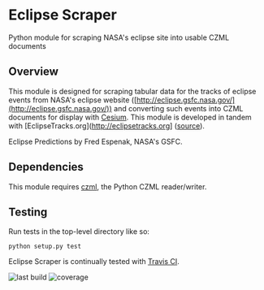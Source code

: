 # Eclipse Scraper

Python module for scraping NASA's eclipse site into usable CZML documents

## Overview

This module is designed for scraping tabular data for the tracks of eclipse events from NASA's eclipse website ([http://eclipse.gsfc.nasa.gov/](http://eclipse.gsfc.nasa.gov/)) and converting such events into CZML documents for display with [Cesium](https://github.com/AnalyticalGraphicsInc/cesium). This module is developed in tandem with [EclipseTracks.org](http://eclipsetracks.org] ([source](https://github.com/Frencil/eclipsetracks)).

Eclipse Predictions by Fred Espenak, NASA's GSFC.

## Dependencies

This module requires [czml](https://github.com/cleder/czml), the Python CZML reader/writer.

## Testing

Run tests in the top-level directory like so:

```
python setup.py test
```

Eclipse Scraper is continually tested with [Travis CI](https://travis-ci.org/Frencil/eclipsescraper).

![last build](https://api.travis-ci.org/Frencil/eclipsescraper.png)
![coverage](https://coveralls.io/repos/Frencil/eclipsescraper/badge.png?branch=master)
